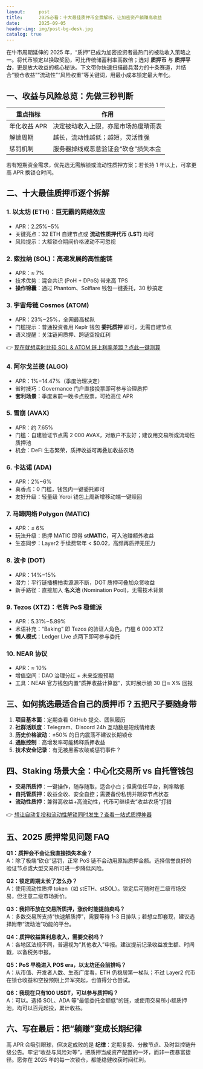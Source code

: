 ```yaml
---
layout:     post
title:      2025必看：十大最佳质押币全景解析，让加密资产躺赚高收益
date:       2025-09-05
header-img: img/post-bg-desk.jpg
catalog: true
---
```


在牛市周期延伸的 2025 年，“质押”已成为加密投资者最热门的被动收入策略之一。将代币锁定以换取奖励，可比传统储蓄利率高数倍；选对 **质押币** 与 **质押平台**，更是放大收益的核心秘诀。下文带你快速扫描最具潜力的十条赛道，并结合“锁仓收益”“流动性”“风险权重”等关键词，用最小成本锁定最大年化。

## 一、收益与风险总览：先做三秒判断

| 重点指标 | 作用 |
| -------- | ---- |
| 年化收益 APR | 决定被动收入上限，亦是市场热度晴雨表 |
| 解锁周期   | 越长，流动性越低；越短，灵活性强 |
| 惩罚机制   | 服务器掉线或恶意验证会“砍仓”损失本金 |

若有短期资金需求，优先选无需解锁或流动性质押方案；若长持 1 年以上，可拿更高 APR 换锁仓时间。

## 二、十大最佳质押币逐个拆解

### 1. 以太坊 (ETH)：巨无霸的网络效应
- APR：2.25% – 5%
- 关键亮点：32 ETH 自建节点或 **流动性质押代币 (LST)** 均可
- 风险提示：大额锁仓期间价格波动不可忽视

### 2. 索拉纳 (SOL)：高速发展的高性能链
- APR：≈ 7%
- 技术优势：混合共识 (PoH + DPoS) 带来高 TPS
- **操作锦囊**：通过 Phantom、Solflare 钱包一键委托，30 秒搞定

### 3. 宇宙母链 Cosmos (ATOM)
- APR：23% – 25%，全网最高梯队
- 门槛提示：普通投资者用 Keplr 钱包 **委托质押** 即可，无需自建节点
- 语义提醒：关注链间质押、跨链空投红利

👉 [现在就想实时比较 SOL & ATOM 链上利率差距？点此一键测算](https://okxdog.com/)

### 4. 阿尔戈兰德 (ALGO)
- APR：1% – 14.47%（季度治理决定）
- 省时技巧：Governance 门户直接投票即可参与治理质押
- **套利场景**：季度末前一晚卡点投票，可抢高位 APR

### 5. 雪崩 (AVAX)
- APR：约 7.65%
- 门槛：自建验证节点需 2 000 AVAX，对散户不友好；建议用交易所或流动性质押池
- 机会：DeFi 生态繁荣，质押收益可再叠加收益农场

### 6. 卡达诺 (ADA)
- APR：2% – 6%
- 真香点：0 门槛，钱包内一键委托即可
- 友好升级：轻量级 Yoroi 钱包上周新增移动端一键赎回

### 7. 马蹄网络 Polygon (MATIC)
- APR：≤ 6%
- 玩法升级：质押 MATIC 即得 **stMATIC**，可入池赚额外收益
- 生态同步：Layer2 手续费常年 < $0.02，高频再质押无压力

### 8. 波卡 (DOT)
- APR：14% – 15%
- 潜力：平行链插槽拍卖源源不断，DOT 质押可叠加众贷收益
- 新手路径：直接加入 **名义池** (Nomination Pool)，无需技术背景

### 9. Tezos (XTZ)：老牌 PoS 稳健派
- APR：5.31% – 5.89%
- 术语补充：“Baking” 即 Tezos 的验证人角色，门槛 6 000 XTZ
- **懒人模式**：Ledger Live 点两下即可参与委托

### 10. NEAR 协议
- APR：≈ 10%
- 增值空间：DAO 治理分红 + 未来空投预期
- 工具：NEAR 官方钱包内置“质押收益计算器”，实时展示锁 30 日≈ X% 回报

## 三、如何挑选最适合自己的质押币？五把尺子要随身带

1. **项目基本面**：定期查看 GitHub 提交、团队履历  
2. **社群活跃度**：Telegram、Discord 24h 互动数是短线情绪表  
3. **历史价格波动**：±50% 的日内震荡不建议长期锁仓  
4. **通胀控制**：高增发率可能稀释质押收益  
5. **技术安全记录**：有无被黑客攻破或惩罚事件？

## 四、Staking 场景大全：中心化交易所 vs 自托管钱包

- **交易所质押**：一键操作，随存随取，适合小白；但需信任平台，利率略低  
- **自托管质押**：收益全收、安全自控；需要备份私钥并跟踪节点状态  
- **流动性质押**：兼得高收益+高流动性，代币可继续去“收益农场”打猎

👉 [想让自动复投和流动性解锁同时发生？查看一站式质押神器](https://okxdog.com/)

## 五、2025 质押常见问题 FAQ

**Q1：质押会不会让我直接损失本金？**  
A：除了极端“砍仓”惩罚，正常 PoS 链不会动用原始质押金额。选择信誉良好的验证节点或大型交易所可进一步降低风险。

**Q2：锁定周期太长了怎么办？**  
A：使用流动性质押 token（如 stETH、stSOL）。锁定后可随时在二级市场交易，但注意二级市场折价。

**Q3：我把币放在交易所质押，涨价时能提前卖吗？**  
A：多数交易所支持“快速解质押”，需要等待 1-3 日排队；若想立即套现，建议选择附带“流动池”功能的平台。

**Q4：质押收益算利息收入，需要交税吗？**  
A：各地区法规不同，普遍视为“其他收入”申报。建议提前记录收益发生额、时间戳，以备税务申报。

**Q5：PoS 早晚进入 POS era，以太坊还会前排吗？**  
A：从市值、开发者人数、生态广度看，ETH 仍稳居第一梯队；不过 Layer2 代币在锁仓收益和空投预期上异军突起，也值得分仓尝试。

**Q6：我现在只有100 USDT，可以参与质押吗？**  
A：可以。选择 SOL、ADA 等“最低委托金额低”的链，或使用交易所小额质押池，均可以百元起投，累计收益。

## 六、写在最后：把“躺赚”变成长期纪律

高 APR 会吸引眼球，但决定成败的是 **纪律**：定期复投、分散节点、及时监控链升级公告。牢记“收益与风险对等”，把质押当成资产配置的一环，而非一夜暴富捷径。愿你在 2025 年的每一次锁仓，都能稳健收获时间红利。